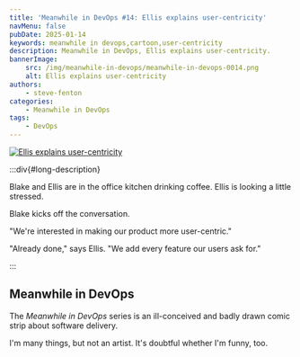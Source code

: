 ```yaml
---
title: 'Meanwhile in DevOps #14: Ellis explains user-centricity'
navMenu: false
pubDate: 2025-01-14
keywords: meanwhile in devops,cartoon,user-centricity
description: Meanwhile in DevOps, Ellis explains user-centricity.
bannerImage:
    src: /img/meanwhile-in-devops/meanwhile-in-devops-0014.png
    alt: Ellis explains user-centricity
authors:
    - steve-fenton
categories:
    - Meanwhile in DevOps
tags:
    - DevOps
---
```


<a href="#long-description">
<img src="/img/meanwhile-in-devops/meanwhile-in-devops-0014.png" alt="Ellis explains user-centricity" />
</a>

:::div{#long-description}

Blake and Ellis are in the office kitchen drinking coffee. Ellis is looking a little stressed.

Blake kicks off the conversation.

"We're interested in making our product more user-centric."

"Already done," says Ellis. "We add every feature our users ask for."

:::

## Meanwhile in DevOps

The *Meanwhile in DevOps* series is an ill-conceived and badly drawn comic strip about software delivery.

I'm many things, but not an artist. It's doubtful whether I'm funny, too.
